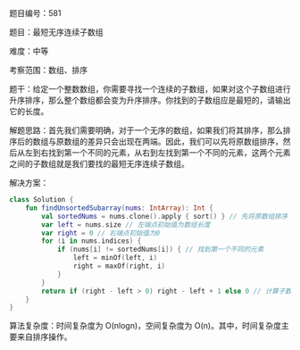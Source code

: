 题目编号：581

题目：最短无序连续子数组

难度：中等

考察范围：数组、排序

题干：给定一个整数数组，你需要寻找一个连续的子数组，如果对这个子数组进行升序排序，那么整个数组都会变为升序排序。你找到的子数组应是最短的，请输出它的长度。

解题思路：首先我们需要明确，对于一个无序的数组，如果我们将其排序，那么排序后的数组与原数组的差异只会出现在两端。因此，我们可以先将原数组排序，然后从左到右找到第一个不同的元素，从右到左找到第一个不同的元素，这两个元素之间的子数组就是我们要找的最短无序连续子数组。

解决方案：

```kotlin
class Solution {
    fun findUnsortedSubarray(nums: IntArray): Int {
        val sortedNums = nums.clone().apply { sort() } // 先将原数组排序
        var left = nums.size // 左端点初始值为数组长度
        var right = 0 // 右端点初始值为0
        for (i in nums.indices) {
            if (nums[i] != sortedNums[i]) { // 找到第一个不同的元素
                left = minOf(left, i)
                right = maxOf(right, i)
            }
        }
        return if (right - left > 0) right - left + 1 else 0 // 计算子数组长度
    }
}
```

算法复杂度：时间复杂度为 O(nlogn)，空间复杂度为 O(n)。其中，时间复杂度主要来自排序操作。